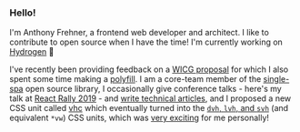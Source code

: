 ### Hello!

I'm Anthony Frehner, a frontend web developer and architect. I like to contribute to open source when I have the time! I'm currently working on [Hydrogen](https://hydrogen.shopify.dev/) 🙂

I've recently been providing feedback on a [WICG proposal](https://github.com/WICG/app-history) for which I also spent some time making a [polyfill](https://github.com/frehner/appHistory). I am a core-team member of the [single-spa](https://single-spa.js.org) open source library, I occasionally give conference talks - here's my talk at [React Rally 2019](https://youtu.be/RgqSlRbbvwA) - and [write technical articles](https://dev.to/frehner), and I proposed a new CSS unit called [vhc](https://github.com/w3c/csswg-drafts/issues/4329) which eventually turned into the [`dvh`, `lvh`, and `svh`](https://dev.to/frehner/css-vh-dvh-lvh-svh-and-vw-units-27k4) (and equivalent `*vw`) CSS units, which was [very exciting](https://twitter.com/frehner_a/status/1405915191582380041) for me personally!
